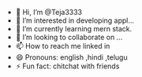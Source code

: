- 👋 Hi, I’m @Teja3333
- 👀 I’m interested in developing appl...
- 🌱 I’m currently learning  mern stack.
- 💞️ I’m looking to collaborate on ...
- 📫 How to reach me linked in
- 😄 Pronouns: english ,hindi ,telugu
- ⚡ Fun fact: chitchat with friends

<!---
Teja3333/Teja3333 is a ✨ special ✨ repository because its `README.md` (this file) appears on your GitHub profile.
You can click the Preview link to take a look at your changes.
--->
